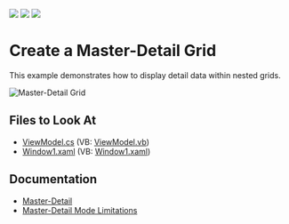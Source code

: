 <!-- default badges list -->
![](https://img.shields.io/endpoint?url=https://codecentral.devexpress.com/api/v1/VersionRange/128649296/21.1.5%2B)
[![](https://img.shields.io/badge/Open_in_DevExpress_Support_Center-FF7200?style=flat-square&logo=DevExpress&logoColor=white)](https://supportcenter.devexpress.com/ticket/details/E1000)
[![](https://img.shields.io/badge/📖_How_to_use_DevExpress_Examples-e9f6fc?style=flat-square)](https://docs.devexpress.com/GeneralInformation/403183)
<!-- default badges end -->

# Create a Master-Detail Grid

This example demonstrates how to display detail data within nested grids.

![Master-Detail Grid](https://user-images.githubusercontent.com/16814877/133254772-6dd4a2bd-716e-4478-9c5d-cfd9ab932dbe.png)

<!-- default file list -->
## Files to Look At

* [ViewModel.cs](./CS/ViewModel.cs) (VB: [ViewModel.vb](./VB/ViewModel.vb))
* [Window1.xaml](./CS/Window1.xaml) (VB: [Window1.xaml](./VB/Window1.xaml))
<!-- default file list end -->

## Documentation

* [Master-Detail](https://docs.devexpress.com/WPF/119851/controls-and-libraries/data-grid/master-detail/data-grid-in-details) 
* [Master-Detail Mode Limitations](https://docs.devexpress.com/WPF/11841/controls-and-libraries/data-grid/master-detail/master-detail-mode-limitations)
